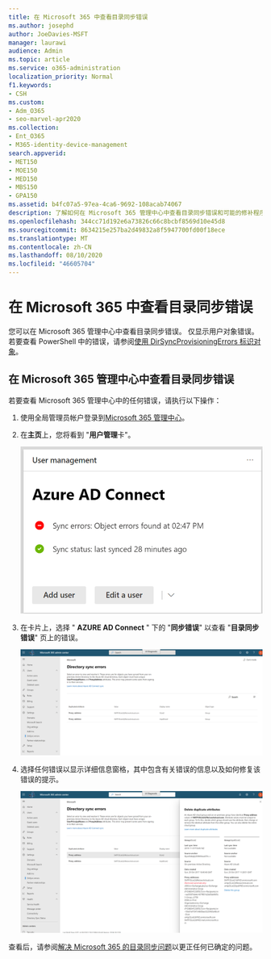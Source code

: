 ```yaml
---
title: 在 Microsoft 365 中查看目录同步错误
ms.author: josephd
author: JoeDavies-MSFT
manager: laurawi
audience: Admin
ms.topic: article
ms.service: o365-administration
localization_priority: Normal
f1.keywords:
- CSH
ms.custom:
- Adm_O365
- seo-marvel-apr2020
ms.collection:
- Ent_O365
- M365-identity-device-management
search.appverid:
- MET150
- MOE150
- MED150
- MBS150
- GPA150
ms.assetid: b4fc07a5-97ea-4ca6-9692-108acab74067
description: 了解如何在 Microsoft 365 管理中心中查看目录同步错误和可能的修补程序。
ms.openlocfilehash: 344cc71d192e6a73826c66c8bcbf8569d10e45d8
ms.sourcegitcommit: 8634215e257ba2d49832a8f5947700fd00f18ece
ms.translationtype: MT
ms.contentlocale: zh-CN
ms.lasthandoff: 08/10/2020
ms.locfileid: "46605704"
---
```

# <a name="view-directory-synchronization-errors-in-microsoft-365"></a>在 Microsoft 365 中查看目录同步错误

您可以在 Microsoft 365 管理中心中查看目录同步错误。 仅显示用户对象错误。 若要查看 PowerShell 中的错误，请参阅[使用 DirSyncProvisioningErrors 标识对象](https://docs.microsoft.com/azure/active-directory/hybrid/how-to-connect-syncservice-duplicate-attribute-resiliency)。

## <a name="view-directory-synchronization-errors-in-the-microsoft-365-admin-center"></a>在 Microsoft 365 管理中心中查看目录同步错误

若要查看 Microsoft 365 管理中心中的任何错误，请执行以下操作：
  
1. 使用全局管理员帐户登录到[Microsoft 365 管理中心](https://admin.microsoft.com)。 
    
2. 在**主页**上，您将看到 "**用户管理**卡"。 
    
    ![Microsoft 365 管理中心中的用户管理卡](media/060006e9-de61-49d5-8979-e77cda198e71.png)
  
3. 在卡片上，选择 " **AZURE AD Connect** " 下的 "**同步错误**" 以查看 "**目录同步错误**" 页上的错误。   
    
    !["目录同步错误" 页的示例](media/882094a3-80d3-4aae-b90b-78b27047974c.png)

4. 选择任何错误以显示详细信息窗格，其中包含有关错误的信息以及如何修复该错误的提示。

   ![目录同步错误的详细信息示例](media/a6e302d4-6be7-4e3a-b4b5-81c5a2c02952.png)
  
查看后，请参阅[解决 Microsoft 365 的目录同步问题](fix-problems-with-directory-synchronization.md)以更正任何已确定的问题。

